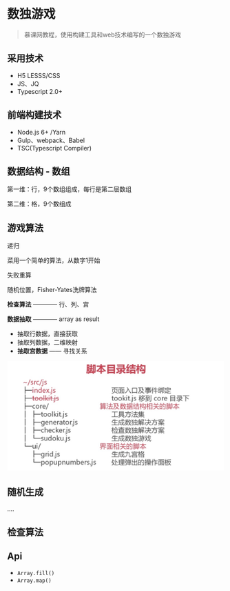 # 数独游戏

> 慕课网教程，使用构建工具和web技术编写的一个数独游戏

## 采用技术
- H5 LESSS/CSS
- JS、JQ
- Typescript 2.0+

## 前端构建技术
- Node.js 6+ /Yarn
- Gulp、webpack、Babel
- TSC(Typescript Compiler)

## 数据结构 - 数组

第一维：行，9个数组组成，每行是第二层数组

第二维：格，9个数组成

## 游戏算法

递归

菜用一个简单的算法，从数字1开始

失败重算

随机位置，Fisher-Yates洗牌算法

**检查算法** ———— 行、列、宫

**数据抽取** ———— array as result
- 抽取行数据，直接获取
- 抽取列数据，二维映射
- **抽取宫数据** —— 寻找关系

![脚本目录结构](./src/img/js-dir.png)

## 随机生成

....

## 检查算法

## Api
- `Array.fill()`
- `Array.map()`